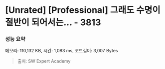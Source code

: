 # [Unrated] [Professional] 그래도 수명이 절반이 되어서는... - 3813

### 성능 요약

메모리: 110,132 KB, 시간: 1,083 ms, 코드길이: 3,007 Bytes



> 출처: SW Expert Academy
